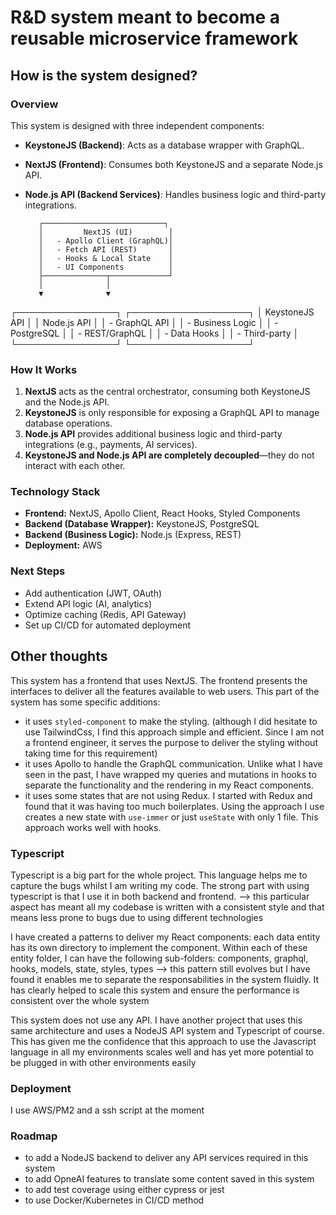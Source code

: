 # R&D system meant to become a reusable microservice framework

## How is the system designed?

### Overview
This system is designed with three independent components:
- **KeystoneJS (Backend)**: Acts as a database wrapper with GraphQL.
- **NextJS (Frontend)**: Consumes both KeystoneJS and a separate Node.js API.
- **Node.js API (Backend Services)**: Handles business logic and third-party integrations.

         ┌───────────────────────────┐
         │         NextJS (UI)        │
         │   - Apollo Client (GraphQL)│
         │   - Fetch API (REST)       │
         │   - Hooks & Local State    │
         │   - UI Components          │
         ├──────────────┬─────────────┘
         │              │
         ▼              ▼
┌────────────────┐  ┌───────────────────┐
│ KeystoneJS API │  │  Node.js API      │
│ - GraphQL API  │  │ - Business Logic │
│ - PostgreSQL   │  │ - REST/GraphQL    │
│ - Data Hooks   │  │ - Third-party     │
└────────────────┘  └───────────────────┘

### How It Works
1. **NextJS** acts as the central orchestrator, consuming both KeystoneJS and the Node.js API.
2. **KeystoneJS** is only responsible for exposing a GraphQL API to manage database operations.
3. **Node.js API** provides additional business logic and third-party integrations (e.g., payments, AI services).
4. **KeystoneJS and Node.js API are completely decoupled**—they do not interact with each other.

### Technology Stack
- **Frontend:** NextJS, Apollo Client, React Hooks, Styled Components
- **Backend (Database Wrapper):** KeystoneJS, PostgreSQL
- **Backend (Business Logic):** Node.js (Express, REST)
- **Deployment:** AWS

### Next Steps
- Add authentication (JWT, OAuth)
- Extend API logic (AI, analytics)
- Optimize caching (Redis, API Gateway)
- Set up CI/CD for automated deployment

## Other thoughts
This system has a frontend that uses NextJS. The frontend presents the interfaces to deliver all the features available
to web users. This part of the system has some specific additions:
- it uses `styled-component` to make the styling. (although I did hesitate to use TailwindCss, I find this approach simple and efficient.
  Since I am not a frontend engineer, it serves the purpose to deliver the styling without taking time for this requirement)
- it uses Apollo to handle the GraphQL communication. Unlike what I have seen in the past,
  I have wrapped my queries and mutations in hooks to separate the functionality and the rendering  in my React components.
- it uses some states that are not using Redux. I started with Redux and found that it was having too much boilerplates. Using the approach I use creates
  a new state with `use-immer` or just `useState` with only 1 file. This approach works well with hooks.

### Typescript
Typescript is a big part for the whole project. This language helps me to capture the bugs whilst I am writing my code. 
The strong part with using typescript is that I use it in both backend and frontend.
--> this particular aspect has meant all my codebase is written with a consistent style and that means less prone to bugs 
due to using different technologies

I have created a patterns to deliver my React components: each data entity has its own directory to implement the component. 
Within each of these entity folder, I can have the following sub-folders: components, graphql, hooks, models, state, styles, types
--> this pattern still evolves but I have found it enables me to separate the responsabilities in the system fluidly. 
It has clearly helped to scale this system and ensure the performance is consistent over the whole system

This system does not use any API. I have another project that uses this same architecture and uses a NodeJS API system and Typescript of course.
This has given me the confidence that this approach to use the Javascript language in all my environments scales well and has yet more potential to be plugged in
with other environments easily

### Deployment
I use AWS/PM2 and a ssh script at the moment

### Roadmap
- to add a NodeJS backend to deliver any API services required in this system
- to add OpneAI features to translate some content saved in this system
- to add test coverage using either cypress or jest
- to use Docker/Kubernetes in CI/CD method

